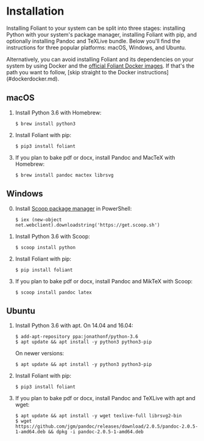 # Installation

Installing Foliant to your system can be split into three stages: installing Python with your system's package manager, installing Foliant with pip, and optionally installing Pandoc and TeXLive bundle. Below you'll find the instructions for three popular platforms: macOS, Windows, and Ubuntu.

Alternatively, you can avoid installing Foliant and its dependencies on your system by using Docker and the [official Foliant Docker images](https://hub.docker.com/r/foliant/foliant/). If that's the path you want to follow, [skip straight to the Docker instructions](<if targets="pdf">#docker</if><if targets="site, ghp" kind="any">docker.md</if>).


## macOS

1.  Install Python 3.6 with Homebrew:

        $ brew install python3

2.  Install Foliant with pip:

        $ pip3 install foliant

3.  If you plan to bake pdf or docx, install Pandoc and MacTeX with Homebrew:

        $ brew install pandoc mactex librsvg

## Windows

0.  Install [Scoop package manager](http://scoop.sh/) in PowerShell:

        $ iex (new-object net.webclient).downloadstring('https://get.scoop.sh')

1.  Install Python 3.6 with Scoop:

        $ scoop install python

2.  Install Foliant with pip:

        $ pip install foliant

3.  If you plan to bake pdf or docx, install Pandoc and MikTeX with Scoop:

        $ scoop install pandoc latex

## Ubuntu

1.  Install Python 3.6 with apt. On 14.04 and 16.04:

        $ add-apt-repository ppa:jonathonf/python-3.6
        $ apt update && apt install -y python3 python3-pip

    On newer versions:

        $ apt update && apt install -y python3 python3-pip

2.  Install Foliant with pip:

        $ pip3 install foliant

3.  If you plan to bake pdf or docx, install Pandoc and TeXLive with apt and wget:

        $ apt update && apt install -y wget texlive-full librsvg2-bin
        $ wget https://github.com/jgm/pandoc/releases/download/2.0.5/pandoc-2.0.5-1-amd64.deb && dpkg -i pandoc-2.0.5-1-amd64.deb
